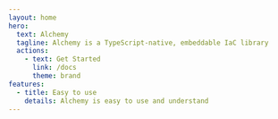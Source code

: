 ```yaml
---
layout: home
hero:
  text: Alchemy
  tagline: Alchemy is a TypeScript-native, embeddable IaC library
  actions:
    - text: Get Started
      link: /docs
      theme: brand
features:
  - title: Easy to use
    details: Alchemy is easy to use and understand
---
```

